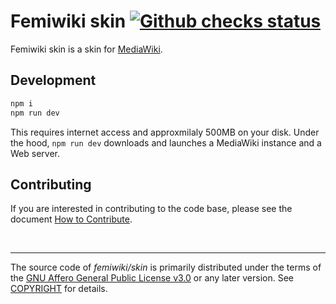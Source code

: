# Femiwiki skin [![Github checks status]][github checks link]

Femiwiki skin is a skin for [MediaWiki].

## Development

```bash
npm i
npm run dev
```

This requires internet access and approxmilaly 500MB on your disk. Under the hood, `npm run dev` downloads and launches a MediaWiki instance and a Web server.

## Contributing

If you are interested in contributing to the code base, please see the document [How to Contribute].

&nbsp;

---

The source code of _femiwiki/skin_ is primarily distributed under the terms
of the [GNU Affero General Public License v3.0] or any later version. See
[COPYRIGHT] for details.

[github checks status]: https://badgen.net/github/checks/femiwiki/skin
[github checks link]: https://github.com/femiwiki/FemiwikiSkin/actions
[mediawiki]: https://www.mediawiki.org/
[how to contribute]: https://github.com/femiwiki/femiwiki/blob/main/how-to-contribute-to-extensions.md
[gnu affero general public license v3.0]: LICENSE
[copyright]: COPYRIGHT
